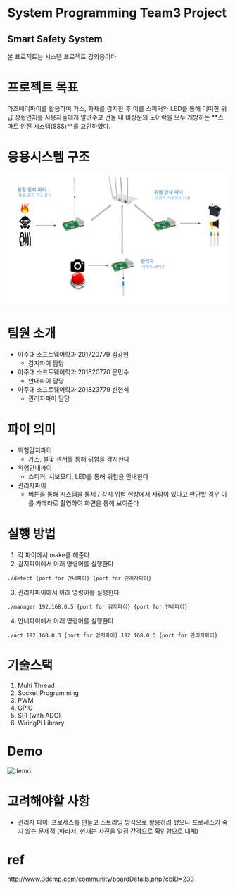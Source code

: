 # System Programming Team3 Project

## Smart Safety System
본 프로젝트는 시스템 프로젝트 강의용이다

# 프로젝트 목표
라즈베리파이를 활용하여 가스, 화재를 감지한 후 이를 스피커와 LED를 통해 어떠한 위급 상황인지를 사용자들에게 알려주고 건물 내 비상문의 도어락을 모두 개방하는 **스마트 안전 시스템(SSS)**를 고안하였다.

# 응용시스템 구조
<img src="./img/system.png" width="550px" height="300px">

# 팀원 소개
- 아주대 소프트웨어학과 201720779 김강현
    - 감지파이 담당
- 아주대 소프트웨어학과 201820770 문민수
    - 안내파이 담당
- 아주대 소프트웨어학과 201823779 신현석
    - 관리자파이 담당
    
# 파이 의미
- 위험감지파이
    - 가스, 불꽃 센서를 통해 위험을 감지한다
- 위험안내파이
    - 스피커, 서보모터, LED를 통해 위험을 안내한다
- 관리자파이
    - 버튼을 통해 시스템을 통제 / 감지 위험 현장에서 사람이 있다고 판단할 경우 이를 카메라로 촬영하여 화면을 통해 보여준다
 
# 실행 방법
1. 각 파이에서 make를 해준다
2. 감지파이에서 아래 명령어를 실행한다
```
./detect {port for 안내파이} {port for 관리자파이}
```
3. 관리자파이에서 아래 명령어를 실행한다
```
./manager 192.168.0.5 {port for 감지파이} {port for 안내파이}
```
4. 안내파이에서 아래 명령어를 실행한다
```
./act 192.168.0.3 {port for 감지파이} 192.168.0.6 {port for 관리자파이}
```

# 기술스택
1. Multi Thread
2. Socket Programming
3. PWM
4. GPIO
5. SPI (with ADC)
6. WiringPi Library

# Demo
![demo](./img/systemDemo.gif)

# 고려해야할 사항
- 관리자 파이: 프로세스를 만들고 스트리밍 방식으로 활용하려 했으나 프로세스가 죽지 않는 문제점 (따라서, 현재는 사진을 일정 간격으로 확인함으로 대체)

# ref
http://www.3demp.com/community/boardDetails.php?cbID=233
